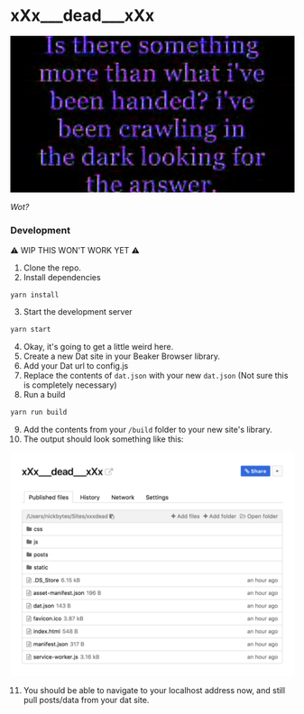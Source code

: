 # xXx\_\_\_dead\_\_\_xXx

![wot](./yea.jpg)

_Wot?_

### Development

⚠️ WIP THIS WON'T WORK YET ⚠️

1.  Clone the repo.
2.  Install dependencies

```bash
yarn install
```

3.  Start the development server

```bash
yarn start
```

4.  Okay, it's going to get a little weird here.
5.  Create a new Dat site in your Beaker Browser library.
6.  Add your Dat url to config.js
7.  Replace the contents of `dat.json` with your new `dat.json` (Not sure this is completely necessary)
8.  Run a build

```bash
yarn run build
```

9.  Add the contents from your `/build` folder to your new site's library.
10. The output should look something like this:

![example](./example.png)

11. You should be able to navigate to your localhost address now, and still pull posts/data from your dat site.
